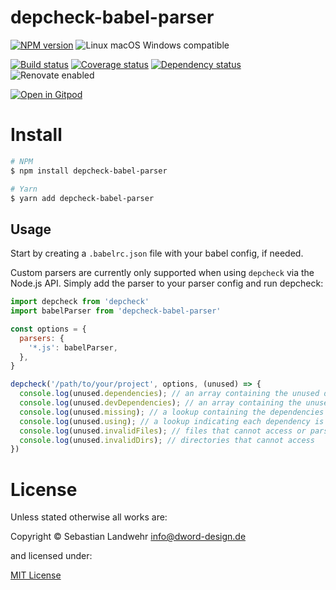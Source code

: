 <!-- TITLE/ -->
# depcheck-babel-parser
<!-- /TITLE -->

<!-- BADGES/ -->
[![NPM version](https://img.shields.io/npm/v/depcheck-babel-parser.svg)](https://npmjs.org/package/depcheck-babel-parser)
![Linux macOS Windows compatible](https://img.shields.io/badge/os-linux%20%7C%C2%A0macos%20%7C%C2%A0windows-blue)

[![Build status](https://img.shields.io/github/workflow/status/dword-design/depcheck-babel-parser/build)](https://github.com/dword-design/depcheck-babel-parser/actions)
[![Coverage status](https://img.shields.io/coveralls/dword-design/depcheck-babel-parser)](https://coveralls.io/github/dword-design/depcheck-babel-parser)
[![Dependency status](https://img.shields.io/david/dword-design/depcheck-babel-parser)](https://david-dm.org/dword-design/depcheck-babel-parser)
![Renovate enabled](https://img.shields.io/badge/renovate-enabled-brightgreen)

[![Open in Gitpod](https://gitpod.io/button/open-in-gitpod.svg)](https://gitpod.io/#https://github.com/dword-design/depcheck-babel-parser)
<!-- /BADGES -->

<!-- DESCRIPTION/ -->

<!-- /DESCRIPTION -->

<!-- INSTALL/ -->
# Install

```bash
# NPM
$ npm install depcheck-babel-parser

# Yarn
$ yarn add depcheck-babel-parser
```
<!-- /INSTALL -->

## Usage

Start by creating a `.babelrc.json` file with your babel config, if needed.

Custom parsers are currently only supported when using `depcheck` via the Node.js API. Simply add the parser to your parser config and run depcheck:

```js
import depcheck from 'depcheck'
import babelParser from 'depcheck-babel-parser'

const options = {
  parsers: {
    '*.js': babelParser,
  },
}

depcheck('/path/to/your/project', options, (unused) => {
  console.log(unused.dependencies); // an array containing the unused dependencies
  console.log(unused.devDependencies); // an array containing the unused devDependencies
  console.log(unused.missing); // a lookup containing the dependencies missing in `package.json` and where they are used
  console.log(unused.using); // a lookup indicating each dependency is used by which files
  console.log(unused.invalidFiles); // files that cannot access or parse
  console.log(unused.invalidDirs); // directories that cannot access
})
```

<!-- LICENSE/ -->
# License

Unless stated otherwise all works are:

Copyright &copy; Sebastian Landwehr <info@dword-design.de>

and licensed under:

[MIT License](https://opensource.org/licenses/MIT)
<!-- /LICENSE -->
